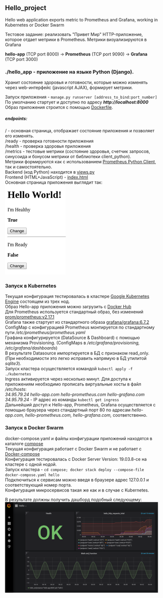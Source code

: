 ## Hello_project
Hello web application exports metric to Prometheus and Grafana, working in Kubernetes or Docker Swarm

Тестовое задание: реализовать "Привет Мир" HTTP-приложение, которое отдает метрики в Prometheus. Метрики визуализируются в Grafana

__hello-app__ (TCP port 8000) -> __Prometheus__ (TCP port 9090) -> __Grafana__ (TCP port 3000)  

### ./hello_app - приложение на языке  Python (Django).  
Хранит состояние здоровья и готовности, которые можно изменять через web-интерфейс (javascript AJAX), формирует метрики.  

Запуск приложения - `manage.py runserver [address_to_bind:port_number]`  
По умолчанию стартует и доступно по адресу ***http://localhost:8000***  
Образ приложения строится с помощью [Dockerfile](hello_app/hello_project/Dockerfile).  
##### endpoints:  
/ - основная страница, отображает состояние приложения и позволяет его изменять.  
/ready - проверка готовности приложения  
/health - проверка здоровья приложения  
/metrics - тестовые метрики (состояние здоровья, счетчик запросов, синусоида и бонусом метрики от библиотеки client_python).   
Метрики формируются как с использованием [Prometheus Python Client](https://github.com/prometheus/client_python), так и самостоятельно.  
Backend (код Python) находится в [views.py](hello_app/hello_project/hello_app/views.py)  
Frontend (HTML+JavaScript) - [index.html](hello_app/hello_project/hello_app/templates/index.html)  
Основная страница приложения выглядит так:  
![](hello_app_screen.png)
### Запуск в Kubernetes  
Текущая конфигурация тестировалась в кластере [Google Kubernetes Engine](https://cloud.google.com/kubernetes-engine) состоящем из трех нод.    
Образ Hello-app приложения можно загрузить с [Docker Hub](https://hub.docker.com/repository/docker/vasily22/hello)  
Для Prometheus используется стандартный образ, без изменений [prom/prometheus:v2.17.1](https://hub.docker.com/r/prom/prometheus)  
Grafana также стартует из стандартного образа [grafana/grafana:6.7.2](https://hub.docker.com/r/grafana/grafana)  
ConfigMap c конфигурацией Prometheus монтируeтся по стандартному пути _/etc/prometheus/prometheus.yaml_  
Графана конфигурируется (DataSource & Dashboard) с помощью механизма Provisioning. (ConfigMaps в _/etc/grafana/provisioning, /etc/grafana/dashboards_)  
В результате Datasource импортируется в БД с признаком read_only.  
(При необходимости это легко исправить напрямую в БД утилитой _sqlite3_).  
Запуск кластера осуществляется командой `kubectl apply -f ./kubernetes`  
Ingress активируется через несколько минут. Для доступа к приложениям необходимо прописать виртуальные хосты в файл _/etc/hosts_:  
_34.95.79.24 hello-app.com hello-prometheus.com hello-grafana.com_  
_34.95.79.24_ - IP адрес из команды `kubectl get ingress`  
Дальнейший доступ к Hello-app, Prometheus, Grafana осуществляется с помощью браузера через стандартный порт 80 по адресам _hello-app.com, hello-prometheus.com, hello-grafana.com,_ соответственно.
### Запуск в Docker Swarm
docker-compose.yaml и файлы конфигурации приложений находятся в каталоге [compose](compose)  
Текущая конфигурация работает с Docker Swarm и не работает с 
[Docker-compose](https://github.com/docker/compose/issues/5110)    
Конфигурация тестировалась с Docker Server Version: 19.03.8-ce на кластере с одной нодой.    
Запуск кластера - `cd compose; docker stack deploy --compose-file docker-compose.yaml hello`  
Подключиться к сервисам можно введя в браузере адрес 127.0.0.1 и соответствующий номер порта.  
Конфигурация микросервисов такая же как и в случае с Kubernetes.  
    
 В результате должны получить дашборд подобный следующему:
 ![](dashboard_screen.png)

